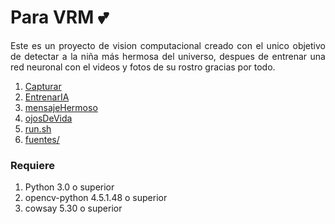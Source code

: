<h1>Para VRM 💕</h1>
<p align = "justify" > 
Este es un proyecto de vision computacional creado con el unico objetivo de detectar a la niña
más hermosa del universo, despues de entrenar una red neuronal con el videos y fotos de su rostro
gracias por todo. 
</p> 



<ol> 
	<li><a href="https://github.com/JosepHyv/Regalo-Aniversario/blob/master/capturar.py" title = "Captura el rostro de la niña más hermosa del mundo">Capturar</a></li>
	<li><a href="https://github.com/JosepHyv/Regalo-Aniversario/blob/master/entrenarIA.py" title ="Entrena la IA con la data del capturador"> EntrenarIA </a></li>
	<li><a href="https://github.com/JosepHyv/Regalo-Aniversario/blob/master/mensajeHermoso.py" title="Muestra un video creado con cuadros y exporta al finalizar la ejecucion">mensajeHermoso</a></li>
	<li><a href="https://github.com/JosepHyv/Regalo-Aniversario/blob/master/ojosDeVida.py" title="Abre la camara y busca a la niñas más hermosa">ojosDeVida</a></li>
	<li><a href="https://github.com/JosepHyv/Regalo-Aniversario/blob/master/run.sh" title="Muestra un poema ejecutando cada prograna usando cowsay">run.sh</a></li>
	<li><a href="https://github.com/JosepHyv/Regalo-Aniversario/tree/master/fuentes" title="Archivos necesarios por mensajeHermoso.py">fuentes/</a></li>

</ol> 


<h3> Requiere </h3>

<ol>
	<li>Python 3.0 o superior </li>
	<li>opencv-python 4.5.1.48 o superior</li>
	<li>cowsay 5.30 o superior</li>
</ol>



